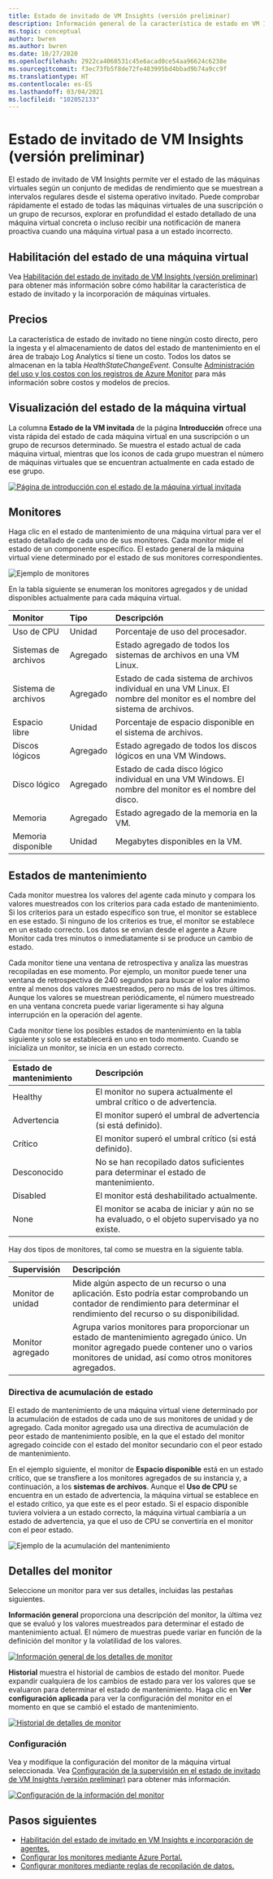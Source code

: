 ```yaml
---
title: Estado de invitado de VM Insights (versión preliminar)
description: Información general de la característica de estado en VM Insights, incluido cómo puede ver el estado de las máquinas virtuales y recibir alertas cuando una máquina virtual pasa a un estado incorrecto.
ms.topic: conceptual
author: bwren
ms.author: bwren
ms.date: 10/27/2020
ms.openlocfilehash: 2922ca4068531c45e6acad0ce54aa96624c6238e
ms.sourcegitcommit: f3ec73fb5f8de72fe483995bd4bbad9b74a9cc9f
ms.translationtype: HT
ms.contentlocale: es-ES
ms.lasthandoff: 03/04/2021
ms.locfileid: "102052133"
---
```

# <a name="vm-insights-guest-health-preview"></a>Estado de invitado de VM Insights (versión preliminar)
El estado de invitado de VM Insights permite ver el estado de las máquinas virtuales según un conjunto de medidas de rendimiento que se muestrean a intervalos regulares desde el sistema operativo invitado. Puede comprobar rápidamente el estado de todas las máquinas virtuales de una suscripción o un grupo de recursos, explorar en profundidad el estado detallado de una máquina virtual concreta o incluso recibir una notificación de manera proactiva cuando una máquina virtual pasa a un estado incorrecto. 

## <a name="enable-virtual-machine-health"></a>Habilitación del estado de una máquina virtual
Vea [Habilitación del estado de invitado de VM Insights (versión preliminar)](vminsights-health-enable.md) para obtener más información sobre cómo habilitar la característica de estado de invitado y la incorporación de máquinas virtuales.

## <a name="pricing"></a>Precios
La característica de estado de invitado no tiene ningún costo directo, pero la ingesta y el almacenamiento de datos del estado de mantenimiento en el área de trabajo Log Analytics sí tiene un costo. Todos los datos se almacenan en la tabla *HealthStateChangeEvent*. Consulte [Administración del uso y los costos con los registros de Azure Monitor](../logs/manage-cost-storage.md) para más información sobre costos y modelos de precios.

## <a name="view-virtual-machine-health"></a>Visualización del estado de la máquina virtual
La columna **Estado de la VM invitada** de la página **Introducción** ofrece una vista rápida del estado de cada máquina virtual en una suscripción o un grupo de recursos determinado. Se muestra el estado actual de cada máquina virtual, mientras que los iconos de cada grupo muestran el número de máquinas virtuales que se encuentran actualmente en cada estado de ese grupo.

[![Página de introducción con el estado de la máquina virtual invitada](media/vminsights-health-overview/get-started-page.png)](media/vminsights-health-overview/get-started-page.png#lightbox)


## <a name="monitors"></a>Monitores
Haga clic en el estado de mantenimiento de una máquina virtual para ver el estado detallado de cada uno de sus monitores. Cada monitor mide el estado de un componente específico. El estado general de la máquina virtual viene determinado por el estado de sus monitores correspondientes. 

![Ejemplo de monitores](media/vminsights-health-overview/monitors.png)

En la tabla siguiente se enumeran los monitores agregados y de unidad disponibles actualmente para cada máquina virtual. 

| Monitor | Tipo | Descripción |
|:---|:---|:---|
| Uso de CPU | Unidad | Porcentaje de uso del procesador. |
| Sistemas de archivos | Agregado | Estado agregado de todos los sistemas de archivos en una VM Linux. |
| Sistema de archivos  | Agregado | Estado de cada sistema de archivos individual en una VM Linux. El nombre del monitor es el nombre del sistema de archivos. |
| Espacio libre | Unidad | Porcentaje de espacio disponible en el sistema de archivos. |
| Discos lógicos | Agregado | Estado agregado de todos los discos lógicos en una VM Windows. |
| Disco lógico  | Agregado | Estado de cada disco lógico individual en una VM Windows. El nombre del monitor es el nombre del disco. |
| Memoria | Agregado | Estado agregado de la memoria en la VM. |
| Memoria disponible | Unidad | Megabytes disponibles en la VM. |

## <a name="health-states"></a>Estados de mantenimiento
Cada monitor muestrea los valores del agente cada minuto y compara los valores muestreados con los criterios para cada estado de mantenimiento. Si los criterios para un estado específico son true, el monitor se establece en ese estado. Si ninguno de los criterios es true, el monitor se establece en un estado correcto. Los datos se envían desde el agente a Azure Monitor cada tres minutos o inmediatamente si se produce un cambio de estado.

Cada monitor tiene una ventana de retrospectiva y analiza las muestras recopiladas en ese momento. Por ejemplo, un monitor puede tener una ventana de retrospectiva de 240 segundos para buscar el valor máximo entre al menos dos valores muestreados, pero no más de los tres últimos. Aunque los valores se muestrean periódicamente, el número muestreado en una ventana concreta puede variar ligeramente si hay alguna interrupción en la operación del agente.

Cada monitor tiene los posibles estados de mantenimiento en la tabla siguiente y solo se establecerá en uno en todo momento. Cuando se inicializa un monitor, se inicia en un estado correcto.

| Estado de mantenimiento | Descripción |
|:---|:---|
| Healthy  | El monitor no supera actualmente el umbral crítico o de advertencia. |
| Advertencia  | El monitor superó el umbral de advertencia (si está definido). |
| Crítico | El monitor superó el umbral crítico (si está definido). |
| Desconocido  | No se han recopilado datos suficientes para determinar el estado de mantenimiento. |
| Disabled | El monitor está deshabilitado actualmente. |
| None     | El monitor se acaba de iniciar y aún no se ha evaluado, o el objeto supervisado ya no existe. |



Hay dos tipos de monitores, tal como se muestra en la siguiente tabla.

| Supervisión | Descripción |
|:---|:---|
| Monitor de unidad | Mide algún aspecto de un recurso o una aplicación. Esto podría estar comprobando un contador de rendimiento para determinar el rendimiento del recurso o su disponibilidad. |
| Monitor agregado | Agrupa varios monitores para proporcionar un estado de mantenimiento agregado único. Un monitor agregado puede contener uno o varios monitores de unidad, así como otros monitores agregados. |


  
### <a name="health-rollup-policy"></a>Directiva de acumulación de estado
El estado de mantenimiento de una máquina virtual viene determinado por la acumulación de estados de cada uno de sus monitores de unidad y de agregado. Cada monitor agregado usa una directiva de acumulación de peor estado de mantenimiento posible, en la que el estado del monitor agregado coincide con el estado del monitor secundario con el peor estado de mantenimiento.  

En el ejemplo siguiente, el monitor de **Espacio disponible** está en un estado crítico, que se transfiere a los monitores agregados de su instancia y, a continuación, a los **sistemas de archivos**. Aunque el **Uso de CPU** se encuentra en un estado de advertencia, la máquina virtual se establece en el estado crítico, ya que este es el peor estado. Si el espacio disponible tuviera volviera a un estado correcto, la máquina virtual cambiaría a un estado de advertencia, ya que el uso de CPU se convertiría en el monitor con el peor estado.

![Ejemplo de la acumulación del mantenimiento](media/vminsights-health-overview/health-rollup-example.png)


## <a name="monitor-details"></a>Detalles del monitor
Seleccione un monitor para ver sus detalles, incluidas las pestañas siguientes.

**Información general** proporciona una descripción del monitor, la última vez que se evaluó y los valores muestreados para determinar el estado de mantenimiento actual. El número de muestras puede variar en función de la definición del monitor y la volatilidad de los valores.

[![Información general de los detalles de monitor](media/vminsights-health-overview/monitor-details-overview.png)](media/vminsights-health-overview/monitor-details-overview.png#lightbox)

**Historial** muestra el historial de cambios de estado del monitor. Puede expandir cualquiera de los cambios de estado para ver los valores que se evaluaron para determinar el estado de mantenimiento. Haga clic en **Ver configuración aplicada** para ver la configuración del monitor en el momento en que se cambió el estado de mantenimiento.



[![Historial de detalles de monitor](media/vminsights-health-overview/monitor-details-history.png)](media/vminsights-health-overview/monitor-details-history.png#lightbox)

### <a name="configuration"></a>Configuración
Vea y modifique la configuración del monitor de la máquina virtual seleccionada. Vea [Configuración de la supervisión en el estado de invitado de VM Insights (versión preliminar)](vminsights-health-enable.md) para obtener más información.

[![Configuración de la información del monitor](media/vminsights-health-overview/monitor-details-configuration.png)](media/vminsights-health-overview/monitor-details-configuration.png#lightbox)




## <a name="next-steps"></a>Pasos siguientes

- [Habilitación del estado de invitado en VM Insights e incorporación de agentes.](vminsights-health-enable.md)
- [Configurar los monitores mediante Azure Portal.](vminsights-health-configure.md)
- [Configurar monitores mediante reglas de recopilación de datos.](vminsights-health-configure-dcr.md)